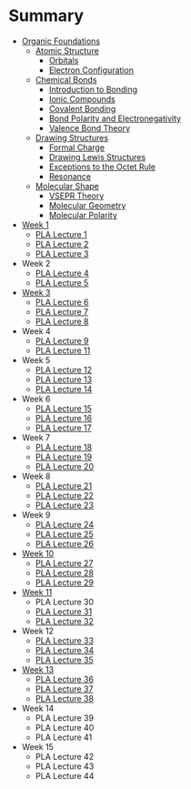 # Summary

* [Organic Foundations](README.md)
  * [Atomic Structure](atomic-structure.md)
    * [Orbitals](orbitals.md)
    * [Electron Configuration](electron-configuration.md)
  * [Chemical Bonds](chemical-bonds.md)
    * [Introduction to Bonding](introduction-to-bonding.md)
    * [Ionic Compounds](ionic-compounds.md)
    * [Covalent Bonding](covalent-bonding.md)
    * [Bond Polarity and Electronegativity](bond-polarity-and-electronegativity.md)
    * [Valence Bond Theory](valence-bond-theory.md)
  * [Drawing Structures](drawing-structures.md)
    * [Formal Charge](formal-charge.md)
    * [Drawing Lewis Structures](drawing-lewis-structures.md)
    * [Exceptions to the Octet Rule](exceptions-to-the-octet-rule.md)
    * [Resonance](resonance.md)
  * [Molecular Shape](molecular-shape.md)
    * [VSEPR Theory](vsepr-theory.md)
    * [Molecular Geometry](molecular-geometry.md)
    * [Molecular Polarity](molecular-polarity.md)
* [Week 1](chapter1.md)
  * [PLA Lecture 1](chapter1/pla-lecture-1.md)
  * [PLA Lecture 2](chapter1/pla-lecture-2.md)
  * [PLA Lecture 3](chapter1/pla-lecture-3.md)
* Week 2
  * [PLA Lecture 4](pla-lecture-4.md)
  * [PLA Lecture 5](pla-lecture-5.md)
* [Week 3](week-3.md)
  * [PLA Lecture 6](week-3/pla-lecture-6.md)
  * [PLA Lecture 7](week-3/pla-lecture-7.md)
  * [PLA Lecture 8](week-3/pla-lecture-8.md)
* Week 4
  * [PLA Lecture 9](pla-lecture-9.md)
  * [PLA Lecture 11](pla-lecture-11.md)
* Week 5
  * [PLA Lecture 12](pla-lecture-12.md)
  * [PLA Lecture 13](pla-lecture-13.md)
  * [PLA Lecture 14](pla-lecture-14.md)
* Week 6
  * [PLA Lecture 15](pla-lecture-15.md)
  * [PLA Lecture 16](pla-lecture-16.md)
  * [PLA Lecture 17](pla-lecture-17.md)
* Week 7
  * [PLA Lecture 18](pla-lecture-18.md)
  * [PLA Lecture 19](pla-lecture-19.md)
  * [PLA Lecture 20](pla-lecture-20.md)
* Week 8
  * [PLA Lecture 21](pla-lecture-21.md)
  * [PLA Lecture 22](pla-lecture-22.md)
  * [PLA Lecture 23](pla-lecture-23.md)
* Week 9
  * [PLA Lecture 24](pla-lecture-24.md)
  * [PLA Lecture 25](pla-lecture-25.md)
  * [PLA Lecture 26](pla-lecture-26.md)
* [Week 10](week-10.md)
  * [PLA Lecture 27](week-10/pla-lecture-27.md)
  * [PLA Lecture 28](week-10/pla-lecture-28.md)
  * [PLA Lecture 29](week-10/pla-lecture-29.md)
* [Week 11](week-11.md)
  * PLA Lecture 30
  * [PLA Lecture 31](week-11/pla-lecture-31.md)
  * [PLA Lecture 32](week-11/pla-lecture-32.md)
* Week 12
  * [PLA Lecture 33](pla-lecture-33.md)
  * [PLA Lecture 34](pla-lecture-34.md)
  * [PLA Lecture 35](pla-lecture-35.md)
* [Week 13](week-13.md)
  * [PLA Lecture 36](pla-lecture-36.md)
  * [PLA Lecture 37](pla-lecture-37.md)
  * [PLA Lecture 38](pla-lecture-38.md)
* Week 14
  * PLA Lecture 39
  * PLA Lecture 40
  * PLA Lecture 41
* Week 15
  * PLA Lecture 42
  * PLA Lecture 43
  * PLA Lecture 44

